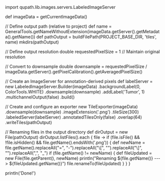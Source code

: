 import qupath.lib.images.servers.LabeledImageServer

def imageData = getCurrentImageData()

// Define output path (relative to project)
def name = GeneralTools.getNameWithoutExtension(imageData.getServer().getMetadata().getName())
def pathOutput = buildFilePath(PROJECT_BASE_DIR, 'tiles', name)
mkdirs(pathOutput)

// Define output resolution
double requestedPixelSize = 1  // Maintain original resolution

// Convert to downsample
double downsample = requestedPixelSize / imageData.getServer().getPixelCalibration().getAveragedPixelSize()

// Create an ImageServer for annotation-derived pixels
def labelServer = new LabeledImageServer.Builder(imageData)
    .backgroundLabel(0, ColorTools.WHITE)
    .downsample(downsample)
    .addLabel('Tumor', 1)
    .multichannelOutput(false)
    .build()

// Create and configure an exporter
new TileExporter(imageData)
    .downsample(downsample)
    .imageExtension('.png')
    .tileSize(300)
    .labeledServer(labelServer)
    .annotatedTilesOnly(false)
    .overlap(64)
    .writeTiles(pathOutput)

// Renaming files in the output directory
def dirOutput = new File(pathOutput)
dirOutput.listFiles().each { file ->
    if (file.isFile() && !file.isHidden() && file.getName().endsWith('.png')) {
        def newName = file.getName().replaceAll("=", "-").replaceAll("\\[", "").replaceAll("\\]", "").replaceAll(",", "_")
        if (file.getName() != newName) {
            def fileUpdated = new File(file.getParent(), newName)
            println("Renaming ${file.getName()} ---> ${fileUpdated.getName()}")
            file.renameTo(fileUpdated)
        }
    }
}

println('Done!')
